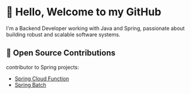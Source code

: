 # 👋 Hello, Welcome to my GitHub

I'm a Backend Developer working with Java and Spring, passionate about building robust and scalable software systems.

## 🌟 Open Source Contributions

contributor to Spring  projects:

- [Spring Cloud Function](https://github.com/spring-cloud/spring-cloud-function/pull/1199)
- [Spring Batch](https://github.com/spring-projects/spring-batch/pull/4761)



